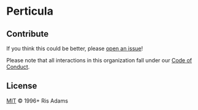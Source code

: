# Perticula


## Contribute

If you think this could be better, please [open an issue](https://github.com/perticula/Perticula.core/issues/new)!

Please note that all interactions in this organization fall under our [Code of Conduct](CODE_OF_CONDUCT.md).

## License

[MIT](LICENSE) © 1996+ Ris Adams
